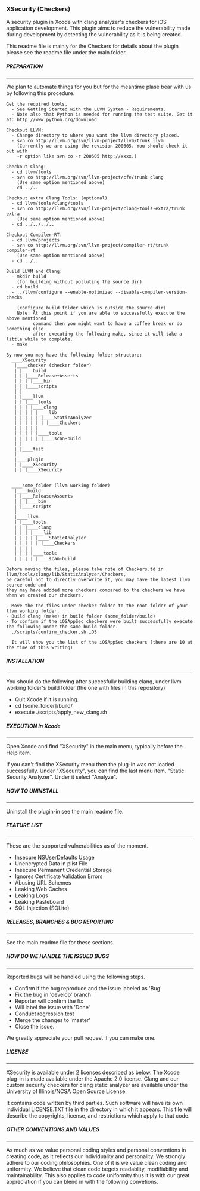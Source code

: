 ### XSecurity (Checkers)

A security plugin in Xcode with clang analyzer's checkers for iOS application development. 
This plugin aims to reduce the vulnerability made during development by detecting the vulnerability 
as it is being created. 

This readme file is mainly for the Checkers for details about the plugin please see the readme file 
under the main folder.


##### PREPARATION
_____________________________
We plan to automate things for you but for the meantime plase bear with us by following this procedure.

    Get the required tools.
      - See Getting Started with the LLVM System - Requirements.
      - Note also that Python is needed for running the test suite. Get it at: http://www.python.org/download
   
    Checkout LLVM:
      - Change directory to where you want the llvm directory placed.
      - svn co http://llvm.org/svn/llvm-project/llvm/trunk llvm 
        (Currently we are using the revision 200605. You should check it out with 
        -r option like svn co -r 200605 http://xxxx.)
   
    Checkout Clang:
      - cd llvm/tools
      - svn co http://llvm.org/svn/llvm-project/cfe/trunk clang 
        (Use same option mentioned above)
      - cd ../..
   
    Checkout extra Clang Tools: (optional)
      - cd llvm/tools/clang/tools
      - svn co http://llvm.org/svn/llvm-project/clang-tools-extra/trunk extra 
        (Use same option mentioned above)
      - cd ../../../..
   
    Checkout Compiler-RT:
      - cd llvm/projects
      - svn co http://llvm.org/svn/llvm-project/compiler-rt/trunk compiler-rt 
        (Use same option mentioned above)
      - cd ../..
   
    Build LLVM and Clang:
      - mkdir build  
        (for building without polluting the source dir)
      - cd build
      - ../llvm/configure --enable-optimized --disable-compiler-version-checks

        (configure build folder which is outside the source dir)
        Note: At this point if you are able to successfully execute the above mentioned 
              command then you might want to have a coffee break or do something else 
              after executing the following make, since it will take a little while to complete.
      - make
   
    By now you may have the following folder structure:
      ____XSecurity
       |____checker (checker folder)
       | |____build
       | | |____Release+Asserts
       | | | |____bin
       | | |____scripts
       | |
       | |____llvm
       | | |____tools
       | | | |____clang
       | | | | |____lib
       | | | | | |____StaticAnalyzer
       | | | | | | |____Checkers
       | | | | |
       | | | | |____tools
       | | | | | |____scan-build
       | |  
       | |____test
       | 
       |____plugin
       | |____XSecurity
       | | |____XSecurity
   
   
      ____some_folder (llvm working folder)
       |____build
       | |____Release+Asserts
       | | |____bin
       | |____scripts
       |
       |____llvm
       | |____tools
       | | |____clang
       | | | |____lib
       | | | | |____StaticAnalyzer
       | | | | | |____Checkers
       | | | |
       | | | |____tools
       | | | | |____scan-build
   
    Before moving the files, please take note of Checkers.td in llvm/tools/clang/lib/StaticAnalyzer/Checkers,
    be careful not to directly overwrite it, you may have the latest llvm source code and
    they may have addded more checkers compared to the checkers we have when we created our checkers.
   
    - Move the the files under checker folder to the root folder of your llvm working folder.
    - Build clang (make) in build folder (some_folder/build)
    - To confirm if the iOSAppSec checkers were built successfully execute the following under the same build folder.
      ./scripts/confirm_checker.sh iOS
   
      It will show you the list of the iOSAppSec checkers (there are 10 at the time of this writing)

  
##### INSTALLATION
_____________________________

You should do the following after succesfully building clang, under llvm working folder's build folder 
(the one with files in this repository) 
 - Quit Xcode if it is running.
 - cd [some_folder]/build/
 - execute ./scripts/apply_new_clang.sh 


##### EXECUTION in Xcode
_____________________________

 Open Xcode and find "XSecurity" in the main menu, typically before the Help item.

 If you can't find the XSecurity menu then the plug-in was not loaded successfully. 
 Under "XSecurity", you can find the last menu item, "Static Security Analyzer". Under it select "Analyze". 


##### HOW TO UNINSTALL
_____________________________

Uninstall the plugin-in see the main readme file.


##### FEATURE LIST
_____________________________

These are the supported vulnerabilities as of the moment.
- Insecure NSUserDefaults Usage
- Unencrypted Data in plist File
- Insecure Permanent Credential Storage
- Ignores Certificate Validation Errors
- Abusing URL Schemes
- Leaking Web Caches
- Leaking Logs
- Leaking Pasteboard
- SQL Injection (SQLite)


##### RELEASES, BRANCHES & BUG REPORTING
_____________________________

See the main readme file for these sections.


##### HOW DO WE HANDLE THE ISSUED BUGS
_____________________________

Reported bugs will be handled using the following steps.

- Confirm if the bug reproduce and the issue labeled as 'Bug'
- Fix the bug in 'develop' branch
- Reporter will confirm the fix
- Will label the issue with 'Done'
- Conduct regression test
- Merge the changes to 'master'
- Close the issue.

We greatly appreciate your pull request if you can make one.  


##### LICENSE
_____________________________

XSecurity is available under 2 licenses described as below.
The Xcode plug-in is made available under the Apache 2.0 license.
Clang and our custom security checkers for clang static analyzer
are available under the University of Illinois/NCSA Open Source License.

It contains code written by third parties. Such software will
have its own individual LICENSE.TXT file in the directory 
in which it appears. This file will describe the copyrights, 
license, and restrictions which apply to that code.


##### OTHER CONVENTIONS AND VALUES
_____________________________

As much as we value personal coding styles and personal conventions in creating code, as it reflects
our individuality and personality. We strongly adhere to our coding philosophies. One of it is we value 
clean coding and uniformity. We believe that clean code begets readablity, modifiability and 
maintainability. This also applies to code uniformity thus it is with our great appreciation if you can 
blend in with the following convetions.

